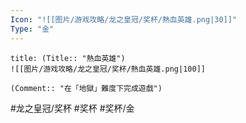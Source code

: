 ```yaml
---
Icon: "![[图片/游戏攻略/龙之皇冠/奖杯/熱血英雄.png|30]]"
Type: "金"
---
```

```ad-common-gold-trophy
title: (Title:: "熱血英雄")
![[图片/游戏攻略/龙之皇冠/奖杯/熱血英雄.png|100]]

(Comment:: "在「地獄」難度下完成遊戲")
```

#龙之皇冠/奖杯 #奖杯 #奖杯/金
